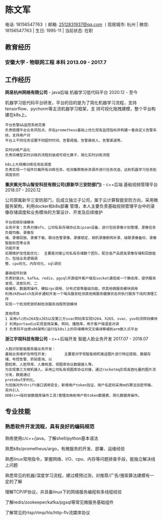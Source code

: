 # 陈文军

电话:	18156547763 丨邮箱:	2512831937@qq.com 丨现居城市:	杭州 |
微信:	18156547763 |
生日:	1995-11 |
当前状态:	在职


## 教育经历

### 安徽大学 - 物联网工程 本科 2013.09 - 2017.7

## 工作经历

**网易杭州网络有限公司** - java后端 机器学习低代码平台 2020.12 - 至今

机器学习低代码平台研发，平台的目的是为了简化机器学习流程，支持tensorflow、pychorm等主流机器学习框架，支
持可视化拖拽建模，整个平台构建在k8s上。

```
平台告警&&监控系统完善
负责梳理平台业务风险点，并在prometheus基础上优化现有监控指标并构建一套自定义告警系统，支持用户对
平台上不同任务设置不同超时时间、告警阈值、告警接收人、告警渠道等。
```
```
实时训练产品化
负责将模型实时训练的流程封装成可视化算子，简化实时训练流程
```
```
k8s上大规模训练任务批调度
负责实现一个组件拦截所有训练任务，检测集群剩余资源并进行任务优选，达到机器学习任务批调度目的
```
**重庆紫光华山智安科技有限公司(原新华三安防部门)** - c++后端 基础视频管理平台 2018.07 - 2020.12

公司原属新华三安防部门，后成立独立子公司，属于云计算智能安防方向，采用微服务架构，利用docker和k8s部署
管理，本人主要负责基础视频管理平台中的录像存储调度和业务模块的方案设计、开发及后续维护

```
平台视频存储模块
业务开发：负责对接nfs、公司私有存储协议及ipsan设备，进行包括录像计划管理、录像任务负载均衡、录像存
储、录像回放、录像下载、联动告警录像、录像锁定、相机录像断网补录、级联录像备份、录像智能标签等业务
功能开发
后期维护及性能优化:	主要是对接公司私有存储数个团队，配合各产品提高录像存储和回放能力，包括业务逻辑调
整、cpu优化、内存优化、sql调优
```
```
基础组件封装
负责封装zk、kafka、redis、pgsql开源组件客户端及socket通信成一个静态库，提供服务发现、消息队列、二
级缓存、数据库操作、模拟rpc调用、分布式锁等基础功能，供其他微服务模块调用
利用zk的watch及异步通知开发一个哨兵服务检测其他微服务健康状态并执行服务下线的清理工作
实现一个检测死锁机制检测服务线程死锁模块
```
```
其他项目
1 采用vlc的x264及x265以及第三方svac转码库实现h264、h265、svac、yuv码流转码模块
2 利用portaudio实现音频采集、转码、播放库，用于客户端语音对讲
3 负责将平台原x86架构(运行在k8s)上的存储模块交叉编译移植到arm嵌入式平台
```
**浙江宇视科技有限公司** - c++后端开发 智能人脸业务开发 2017.07 - 2018.07

```
人脸识别智能服务器业务开发：
基础业务维护及特性开发:		主要是对宇视智能相机推送图片进行特征提取、数据存储、布控告警、抓拍查询、以
图检索、人脸导库、人像核查、视图库协议数据接入等。
为实现第三方相机接入，采用公司私有视图库协议对接，通过rocketmq实现高吞吐量的图片流分发，数据通过
protobuf序列化。
为加强对外thrift接口调用安全，新增用户token验证，用户名密码采用md5算法加密传输，另外引入
ODB(c++版封装数据库操作工具)管理及映射用户和token数据表，简化数据库操作。
```
## 专业技能

### 熟悉软件开发流程，具有良好的编码规范

熟练使用c/c++/java，了解shell/python基本语法

熟悉k8s/prometheus/argo，有微服务的开发、部署、运维经验

熟悉linux常用指令，掌握网络、I/O、cpu、内存等问题排查手段，能独立解决线上问题

熟悉常见的机器/深度学习流程，建过模预过测，对推荐/广告/搜索算法建模有一定的了解

理解TCP/IP协议，并具备linux下的网络服务编程和多线程经验

了解redis/zookeeper/kafka/pgsql等常见微服务基础组件

了解常见的rtsp/rtmp/hls/http-flv流媒体协议


